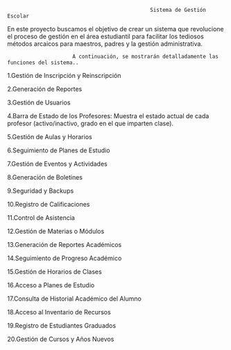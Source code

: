                                                   Sistema de Gestión Escolar

En este proyecto buscamos el objetivo de crear un sistema que revolucione el proceso de gestión en el área estudiantil para facilitar los tediosos métodos arcaicos para maestros, padres y la gestión administrativa.

                         A continuación, se mostrarán detalladamente las funciones del sistema..

1.Gestión de Inscripción y Reinscripción

2.Generación de Reportes

3.Gestión de Usuarios

4.Barra de Estado de los Profesores: Muestra el estado actual de cada profesor (activo/inactivo, grado en el que imparten clase).

5.Gestión de Aulas y Horarios

6.Seguimiento de Planes de Estudio

7.Gestión de Eventos y Actividades

8.Generación de Boletines

9.Seguridad y Backups

10.Registro de Calificaciones

11.Control de Asistencia

12.Gestión de Materias o Módulos

13.Generación de Reportes Académicos

14.Seguimiento de Progreso Académico

15.Gestión de Horarios de Clases

16.Acceso a Planes de Estudio

17.Consulta de Historial Académico del Alumno

18.Acceso al Inventario de Recursos

19.Registro de Estudiantes Graduados

20.Gestión de Cursos y Años Nuevos
